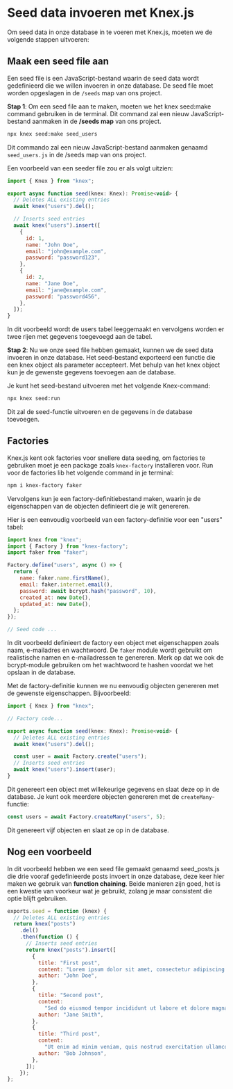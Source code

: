 # Seed data invoeren met Knex.js

Om seed data in onze database in te voeren met Knex.js, moeten we de volgende stappen uitvoeren:

## Maak een seed file aan

Een seed file is een JavaScript-bestand waarin de seed data wordt gedefinieerd die we willen invoeren in onze database. De seed file moet worden opgeslagen in de `/seeds` map van ons project.

**Stap 1**: Om een seed file aan te maken, moeten we het knex seed:make command gebruiken in de terminal. Dit command zal een nieuw JavaScript-bestand aanmaken in de **/seeds map** van ons project.

```sh
npx knex seed:make seed_users

```

Dit commando zal een nieuw JavaScript-bestand aanmaken genaamd `seed_users.js` in de /seeds map van ons project.

Een voorbeeld van een seeder file zou er als volgt uitzien:

```javascript
import { Knex } from "knex";

export async function seed(knex: Knex): Promise<void> {
  // Deletes ALL existing entries
  await knex("users").del();

  // Inserts seed entries
  await knex("users").insert([
    {
      id: 1,
      name: "John Doe",
      email: "john@example.com",
      password: "password123",
    },
    {
      id: 2,
      name: "Jane Doe",
      email: "jane@example.com",
      password: "password456",
    },
  ]);
}
```

In dit voorbeeld wordt de users tabel leeggemaakt en vervolgens worden er twee rijen met gegevens toegevoegd aan de tabel.

**Stap 2**: Nu we onze seed file hebben gemaakt, kunnen we de seed data invoeren in onze database. Het seed-bestand exporteerd een functie die een knex object als parameter accepteert. Met behulp van het knex object kun je de gewenste gegevens toevoegen aan de database.

Je kunt het seed-bestand uitvoeren met het volgende Knex-command:

```sh
npx knex seed:run
```

Dit zal de seed-functie uitvoeren en de gegevens in de database toevoegen.

## Factories

Knex.js kent ook factories voor snellere data seeding, om factories te gebruiken moet je een package zoals `knex-factory` installeren voor. Run voor de factories lib het volgende command in je terminal:

```sh
npm i knex-factory faker
```

Vervolgens kun je een factory-definitiebestand maken, waarin je de eigenschappen van de objecten definieert die je wilt genereren.

Hier is een eenvoudig voorbeeld van een factory-definitie voor een "users" tabel:

```javascript
import knex from "knex";
import { Factory } from "knex-factory";
import faker from "faker";

Factory.define("users", async () => {
  return {
    name: faker.name.firstName(),
    email: faker.internet.email(),
    password: await bcrypt.hash("password", 10),
    created_at: new Date(),
    updated_at: new Date(),
  };
});

// Seed code ...
```

In dit voorbeeld definieert de factory een object met eigenschappen zoals naam, e-mailadres en wachtwoord. De `faker` module wordt gebruikt om realistische namen en e-mailadressen te genereren. Merk op dat we ook de bcrypt-module gebruiken om het wachtwoord te hashen voordat we het opslaan in de database.

Met de factory-definitie kunnen we nu eenvoudig objecten genereren met de gewenste eigenschappen. Bijvoorbeeld:

```javascript
import { Knex } from "knex";

// Factory code...

export async function seed(knex: Knex): Promise<void> {
  // Deletes ALL existing entries
  await knex("users").del();

  const user = await Factory.create("users");
  // Inserts seed entries
  await knex("users").insert(user);
}
```

Dit genereert een object met willekeurige gegevens en slaat deze op in de database. Je kunt ook meerdere objecten genereren met de `createMany`-functie:

```javascript
const users = await Factory.createMany("users", 5);
```

Dit genereert vijf objecten en slaat ze op in de database.

## Nog een voorbeeld

In dit voorbeeld hebben we een seed file gemaakt genaamd seed_posts.js die drie vooraf gedefinieerde posts invoert in onze database, deze keer hier maken we gebruik van **function chaining**. Beide manieren zijn goed, het is een kwestie van voorkeur wat je gebruikt, zolang je maar consistent die optie blijft gebruiken.

```javascript
exports.seed = function (knex) {
  // Deletes ALL existing entries
  return knex("posts")
    .del()
    .then(function () {
      // Inserts seed entries
      return knex("posts").insert([
        {
          title: "First post",
          content: "Lorem ipsum dolor sit amet, consectetur adipiscing elit.",
          author: "John Doe",
        },
        {
          title: "Second post",
          content:
            "Sed do eiusmod tempor incididunt ut labore et dolore magna aliqua.",
          author: "Jane Smith",
        },
        {
          title: "Third post",
          content:
            "Ut enim ad minim veniam, quis nostrud exercitation ullamco laboris nisi ut aliquip ex ea commodo consequat.",
          author: "Bob Johnson",
        },
      ]);
    });
};
```
